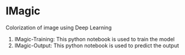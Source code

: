 # IMagic
Colorization of image using Deep Learning

1. IMagic-Training: This python notebook is used to train the model<br>
2. IMagic-Output: This python notebook is used to predict the output
